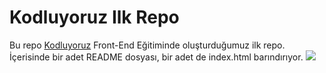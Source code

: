 # Kodluyoruz Ilk Repo
Bu repo [Kodluyoruz](https://www.kodluyoruz.org/) Front-End Eğitiminde oluşturduğumuz ilk repo. İçerisinde bir adet README dosyası, bir adet de index.html barındırıyor.
![](https://user-images.githubusercontent.com/25108106/211540204-3f00e207-5958-4a0c-a442-854921c531ab.png)

